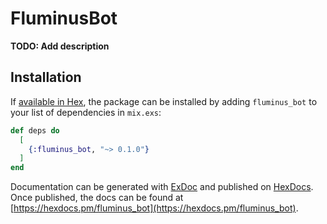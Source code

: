 # FluminusBot

**TODO: Add description**

## Installation

If [available in Hex](https://hex.pm/docs/publish), the package can be installed
by adding `fluminus_bot` to your list of dependencies in `mix.exs`:

```elixir
def deps do
  [
    {:fluminus_bot, "~> 0.1.0"}
  ]
end
```

Documentation can be generated with [ExDoc](https://github.com/elixir-lang/ex_doc)
and published on [HexDocs](https://hexdocs.pm). Once published, the docs can
be found at [https://hexdocs.pm/fluminus_bot](https://hexdocs.pm/fluminus_bot).

